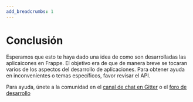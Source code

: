 ```yaml
---
add_breadcrumbs: 1
---
```

# Conclusión

Esperamos que esto te haya dado una idea de como son desarrolladas las aplicaicones en Frappe. El objetivo era de que de manera breve se tocaran varios de los aspectos del desarrollo de aplicaciones. Para obtener ayuda en inconvenientes o temas específicos, favor revisar el API.

Para ayuda, únete a la comunidad en el [canal de chat en Gitter](https://gitter.im/frappe/erpnext) o el [foro de desarrollo](https://discuss.erpnext.com)

